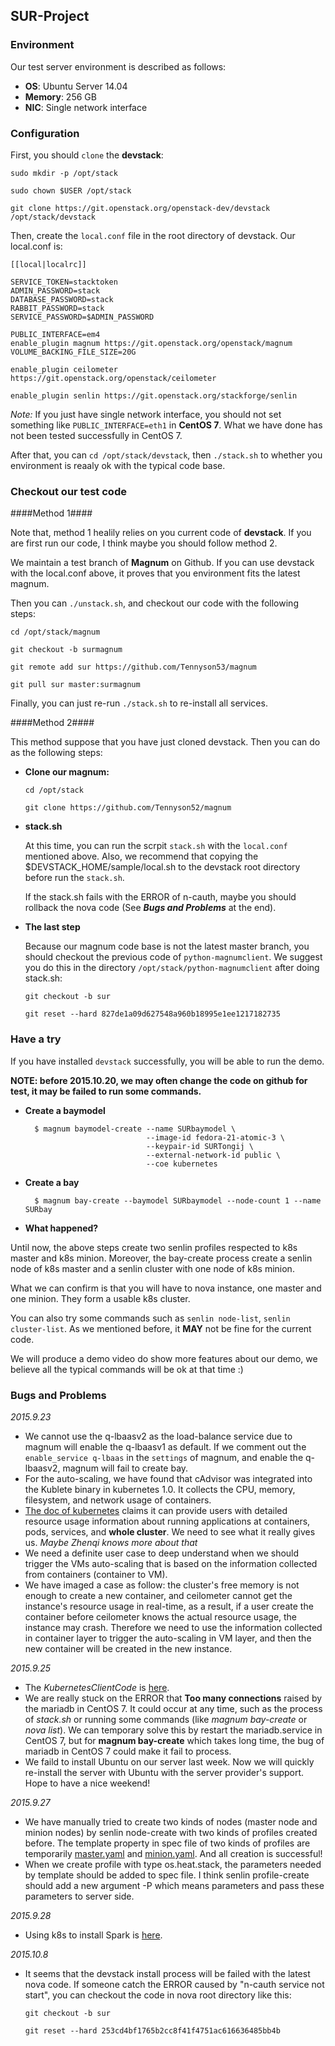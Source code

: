 ## SUR-Project ##

### Environment ###

Our test server environment is described as follows:

- **OS**: Ubuntu Server 14.04
- **Memory**: 256 GB
- **NIC**: Single network interface

### Configuration ###

First, you should `clone` the **devstack**:

`sudo mkdir -p /opt/stack`

`sudo chown $USER /opt/stack`

`git clone https://git.openstack.org/openstack-dev/devstack /opt/stack/devstack`

Then, create the `local.conf` file in the root directory of devstack. Our local.conf is:

    [[local|localrc]]

    SERVICE_TOKEN=stacktoken
    ADMIN_PASSWORD=stack
    DATABASE_PASSWORD=stack
    RABBIT_PASSWORD=stack
    SERVICE_PASSWORD=$ADMIN_PASSWORD
    
    PUBLIC_INTERFACE=em4
    enable_plugin magnum https://git.openstack.org/openstack/magnum
    VOLUME_BACKING_FILE_SIZE=20G

    enable_plugin ceilometer https://git.openstack.org/openstack/ceilometer

    enable_plugin senlin https://git.openstack.org/stackforge/senlin

*Note:* If you just have single network interface, you should not set something like `PUBLIC_INTERFACE=eth1` in **CentOS 7**. What we have done has not been tested successfully in CentOS 7.

After that, you can `cd /opt/stack/devstack`, then `./stack.sh` to whether you environment is reaaly ok with the typical code base.

### Checkout our test code ###

####Method 1####

Note that, method 1 healily relies on you current code of **devstack**. If you are first run our code, I think maybe you should follow method 2.

We maintain a test branch of **Magnum** on Github. If you can use devstack with the local.conf above, it proves that you environment fits the latest magnum.

Then you can `./unstack.sh`, and checkout our code with the following steps:

`cd /opt/stack/magnum`

`git checkout -b surmagnum`

`git remote add sur https://github.com/Tennyson53/magnum`

`git pull sur master:surmagnum`

Finally, you can just re-run `./stack.sh` to re-install all services.

####Method 2####

This method suppose that you have just cloned devstack. Then you can do as the following steps:

- **Clone our magnum:** 
    
    `cd /opt/stack`

    `git clone https://github.com/Tennyson52/magnum`
    

- **stack.sh**

    At this time, you can run the scrpit `stack.sh` with the `local.conf` mentioned above. Also, we recommend that copying the $DEVSTACK_HOME/sample/local.sh to the devstack root directory before run the `stack.sh`.
    
    If the stack.sh fails with the ERROR of n-cauth, maybe you should rollback the nova code (See ***Bugs and Problems*** at the end).

- **The last step**

    Because our magnum code base is not the latest master branch, you should checkout the previous code of `python-magnumclient`. We suggest you do this in the directory `/opt/stack/python-magnumclient` after doing stack.sh:
    
    `git checkout -b sur`
    
    `git reset --hard 827de1a09d627548a960b18995e1ee1217182735`  


### Have a try ###

If you have installed `devstack` successfully, you will be able to run the demo. 

**NOTE: before 2015.10.20, we may often change the code on github for test, it may be failed to run some commands.** 

- **Create a baymodel**

        $ magnum baymodel-create --name SURbaymodel \ 
                                 --image-id fedora-21-atomic-3 \
                                 --keypair-id SURTongij \
                                 --external-network-id public \
                                 --coe kubernetes

- **Create a bay**
       
        $ magnum bay-create --baymodel SURbaymodel --node-count 1 --name SURbay
 

- **What happened?**

Until now, the above steps create two senlin profiles respected to  k8s master and k8s minion. Moreover, the bay-create process create a senlin node of k8s master and a senlin cluster with one node of k8s minion.

What we can confirm is that you will have to nova instance, one master and one minion. They form a usable k8s cluster.

You can also try some commands such as `senlin node-list`, `senlin cluster-list`. As we mentioned before, it **MAY** not be fine for the current code.

We will produce a demo video do show more features about our demo, we believe all the typical commands will be ok at that time :)

### Bugs and Problems ###

*2015.9.23*

- We cannot use the q-lbaasv2 as the load-balance service due to magnum will enable the q-lbaasv1 as default. If we comment out the `enable_service q-lbaas` in the `settings` of magnum, and enable the q-lbaasv2, magnum will fail to create bay.
- For the auto-scaling,  we have found that cAdvisor was integrated into the Kublete binary in kubernetes 1.0. It collects the CPU, memory, filesystem, and network usage of containers.
- [The doc of kubernetes](http://kubernetes.io/v1.0/docs/user-guide/monitoring.html) claims it can provide users with detailed resource usage information about running applications at containers, pods, services, and **whole cluster**. We need to see what it really gives us. *Maybe Zhenqi knows more about that*
- We need a definite user case to deep understand when we should trigger the VMs auto-scaling that is based on the information collected from containers (container to VM).
- We have imaged a case as follow: the cluster's free memory is not enough to create a new container, and ceilometer cannot get the instance's resource usage in real-time, as a result, if a user create the container before ceilometer knows the actual resource usage, the instance may crash. Therefore we need to use the information collected in container layer to trigger the auto-scaling in VM layer, and then the new container will be created in the new instance. 

*2015.9.25*

- The *KubernetesClientCode* is [here](https://github.com/bolan2014/KubernetesClientCode).
- We are really stuck on the ERROR that **Too many connections** raised by the mariadb in CentOS 7. It could occur at any time, such as the process of *stack.sh* or running some commands (like *magnum bay-create* or *nova list*). We can temporary solve this by restart the mariadb.service in CentOS 7, but for **magnum bay-create** which takes long time, the bug of mariadb in CentOS 7 could make it fail to process.
- We faild to install Ubuntu on our server last week. Now we will quickly re-install the server with Ubuntu with the server provider's support. Hope to have a nice weekend! 

*2015.9.27*

- We have manually tried to create two kinds of nodes (master node and minion nodes) by senlin node-create with two kinds of profiles created before. The template property in spec file of two kinds of profiles are temporarily [master.yaml](https://github.com/openstack/magnum/blob/master/magnum/templates/heat-kubernetes/kubemaster.yaml) and [minion.yaml](https://github.com/openstack/magnum/blob/master/magnum/templates/heat-kubernetes/kubeminion.yaml). And all creation is successful!
- When we create profile with type os.heat.stack, the parameters needed by template should be added to spec file. I think senlin profile-create should add a new argument -P which means parameters and pass these parameters to server side.

*2015.9.28*

- Using k8s to install Spark is [here](https://github.com/kubernetes/kubernetes/tree/master/examples/spark).

*2015.10.8*

- It seems that the devstack install process will be failed with the latest nova code. If someone catch the ERROR caused by "n-cauth service not start", you can checkout the code in nova root directory like this:

    `git checkout -b sur`
    
    `git reset --hard 253cd4bf1765b2cc8f41f4751ac616636485bb4b` 

